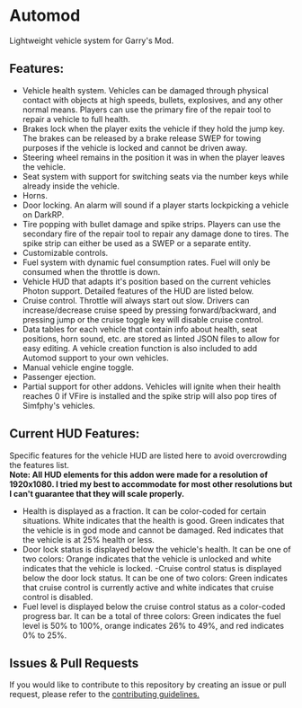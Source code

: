# Automod
Lightweight vehicle system for Garry's Mod.

## Features:
- Vehicle health system. Vehicles can be damaged through physical contact with objects at high speeds, bullets, explosives, and any other normal means. Players can use the primary fire of the repair tool to repair a vehicle to full health.
- Brakes lock when the player exits the vehicle if they hold the jump key. The brakes can be released by a brake release SWEP for towing purposes if the vehicle is locked and cannot be driven away.
- Steering wheel remains in the position it was in when the player leaves the vehicle.
- Seat system with support for switching seats via the number keys while already inside the vehicle.
- Horns.
- Door locking. An alarm will sound if a player starts lockpicking a vehicle on DarkRP.
- Tire popping with bullet damage and spike strips. Players can use the secondary fire of the repair tool to repair any damage done to tires. The spike strip can either be used as a SWEP or a separate entity.
- Customizable controls.
- Fuel system with dynamic fuel consumption rates. Fuel will only be consumed when the throttle is down.
- Vehicle HUD that adapts it's position based on the current vehicles Photon support. Detailed features of the HUD are listed below.
- Cruise control. Throttle will always start out slow. Drivers can increase/decrease cruise speed by pressing forward/backward, and pressing jump or the cruise toggle key will disable cruise control.
- Data tables for each vehicle that contain info about health, seat positions, horn sound, etc. are stored as linted JSON files to allow for easy editing. A vehicle creation function is also included to add Automod support to your own vehicles.
- Manual vehicle engine toggle.
- Passenger ejection.
- Partial support for other addons. Vehicles will ignite when their health reaches 0 if VFire is installed and the spike strip will also pop tires of Simfphy's vehicles.

## Current HUD Features:
Specific features for the vehicle HUD are listed here to avoid overcrowding the features list.
<br>
__Note: All HUD elements for this addon were made for a resolution of 1920x1080. I tried my best to accommodate for most other resolutions but I can't guarantee that they will scale properly.__

- Health is displayed as a fraction. It can be color-coded for certain situations. White indicates that the health is good. Green indicates that the vehicle is in god mode and cannot be damaged. Red indicates that the vehicle is at 25% health or less.
- Door lock status is displayed below the vehicle's health. It can be one of two colors: Orange indicates that the vehicle is unlocked and white indicates that the vehicle is locked.
 -Cruise control status is displayed below the door lock status. It can be one of two colors: Green indicates that cruise control is currently active and white indicates that cruise control is disabled.
- Fuel level is displayed below the cruise control status as a color-coded progress bar. It can be a total of three colors: Green indicates the fuel level is 50% to 100%, orange indicates 26% to 49%, and red indicates 0% to 25%.

## Issues & Pull Requests
 If you would like to contribute to this repository by creating an issue or pull request, please refer to the [contributing guidelines.](https://lambdagaming.github.io/contributing.html)
